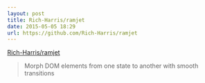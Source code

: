 ```yaml
---
layout: post
title: Rich-Harris/ramjet
date: 2015-05-05 18:29
url: https://github.com/Rich-Harris/ramjet
---
```


[Rich-Harris/ramjet](https://github.com/Rich-Harris/ramjet)

> Morph DOM elements from one state to another with smooth transitions

